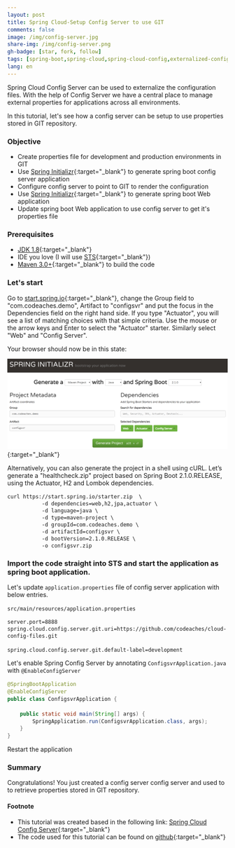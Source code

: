 ```yaml
---
layout: post
title: Spring Cloud-Setup Config Server to use GIT
comments: false
image: /img/config-server.jpg
share-img: /img/config-server.png
gh-badge: [star, fork, follow]
tags: [spring-boot,spring-cloud,spring-cloud-config,externalized-configuration,git,tutorial]
lang: en
---
```


Spring Cloud Config Server can be used to externalize the configuration files. With the help of Config Server we have a central place to manage external properties for applications across all environments. 

In this tutorial, let's see how a config server can be setup to use properties stored in GIT repository.

### Objective
 - Create properties file for development and production environments in GIT 
 - Use [Spring Initializr](https://start.spring.io/){:target="_blank"} to generate spring boot config server application
 - Configure config server to point to GIT to render the configuration 
 - Use [Spring Initializr](https://start.spring.io/){:target="_blank"} to generate spring boot Web application
 - Update spring boot Web application to use config server to get it's properties file

### Prerequisites

  - [JDK 1.8](http://www.oracle.com/technetwork/java/javase/downloads/index.html){:target="_blank"}
  - IDE you love (I will use [STS](https://spring.io/tools3/sts/all){:target="_blank"})
  - [Maven 3.0+](https://maven.apache.org/download.cgi){:target="_blank"} to build the code

### Let's start  

Go to [start.spring.io](https://start.spring.io/){:target="_blank"}, change the Group field to "com.codeaches.demo", Artifact to "configsvr" and put the focus in the Dependencies field on the right hand side. If you type "Actuator", you will see a list of matching choices with that simple criteria. Use the mouse or the arrow keys and Enter to select the "Actuator" starter. Similarly select "Web" and "Config Server".

Your browser should now be in this state:

![Spring Initializer web tool](/img/configsvr-initializer.png){:target="_blank"}

Alternatively, you can also generate the project in a shell using cURL. Let’s generate a "healthcheck.zip" project based on Spring Boot 2.1.0.RELEASE, using the Actuator, H2 and Lombok dependencies.

```curl
curl https://start.spring.io/starter.zip  \
           -d dependencies=web,h2,jpa,actuator \
		   -d language=java \
		   -d type=maven-project \
		   -d groupId=com.codeaches.demo \
		   -d artifactId=configsvr \
		   -d bootVersion=2.1.0.RELEASE \
		   -o configsvr.zip
````

### Import the code straight into STS and start the application as spring boot application.

Let's update `application.properties` file of config server application with below entries.

`src/main/resources/application.properties`

````properties
server.port=8888
spring.cloud.config.server.git.uri=https://github.com/codeaches/cloud-config-files.git

spring.cloud.config.server.git.default-label=development
````

Let's enable Spring Config Server by annotating `ConfigsvrApplication.java` with `@EnableConfigServer`

````java
@SpringBootApplication
@EnableConfigServer
public class ConfigsvrApplication {

	public static void main(String[] args) {
		SpringApplication.run(ConfigsvrApplication.class, args);
	}
}

````

Restart the application

### Summary
Congratulations! You just created a config server config server and used to to retrieve properties stored in GIT repository.

#### Footnote
 - This tutorial was created based in the following link: [Spring Cloud Config Server](https://cloud.spring.io/spring-cloud-config/single/spring-cloud-config.html){:target="_blank"}
 - The code used for this tutorial can be found on [github](https://github.com/codeaches/configsvr	){:target="_blank"}
